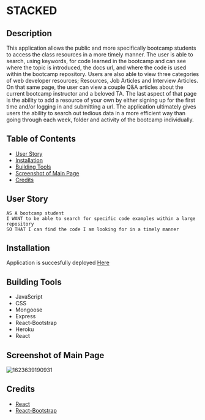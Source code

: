 # STACKED

## Description

This application allows the public and more specifically bootcamp students to access the class resources in a more timely manner. The user is able to search, using keywords, for code learned in the bootcamp and can see where the topic is introduced, the docs url, and where the code is used within the bootcamp repository. Users are also able to view three categories of web developer resources; Resources, Job Articles and Interview Articles. On that same page, the user can view a couple Q&A articles about the current bootcamp instructor and a beloved TA. The last aspect of that page is the ability to add a resource of your own by either signing up for the first time and/or logging in and submitting a url. The application ultimately gives users the ability to search out tedious data in a more efficient way than going through each week, folder and activity of the bootcamp individually.

## Table of Contents

- [User Story](#User-Story)
- [Installation](#Installation)
- [Building Tools](#Building-Tools)
- [Screenshot of Main Page](#Screenshot-of-Main-Page)
- [Credits](#Credits)

## User Story

```
AS A bootcamp student
I WANT to be able to search for specific code examples within a large repository
SO THAT I can find the code I am looking for in a timely manner
```

## Installation

Application is succesfully deployed [Here](https://stackedapp.herokuapp.com/)

## Building Tools

- JavaScript
- CSS
- Mongoose
- Express
- React-Bootstrap
- Heroku
- React

## Screenshot of Main Page

![1623639190931](https://user-images.githubusercontent.com/75143471/121833458-40815f80-cc81-11eb-9863-475f92051e91.png)

## Credits

- [React](https://reactjs.org/)
- [React-Bootstrap](https://react-bootstrap.github.io/)
